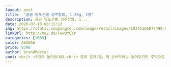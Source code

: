 ```yaml
---
layout: post 
title:  "곰곰 당도선별 성주참외, 1.2kg, 1봉" 
description: 곰곰 당도선별 성주참외, 1 ..
date: 2020-07-18 06:15:13 
img: https://static.coupangcdn.com/image/retail/images/10341166077499-5f148e3e-b7ad-4366-9fdd-a03b83981f9f.jpg 
linkUrl: http://me2.do/FwwUY0Xr 
categories: [1003] 
color: A6A6A6 
price: 8390 
author: brandMaster 
cont: <br/> ⭐️5개가 들어있네요.<br/> 참외 알크기는 제 손바닥에는 들어오지만 주먹으로 쥐면 좀 넘칠정도로 꽤 커요! 3개로 4명이서 실컷 먹었습니다.<br/> 무엇보다 달아서 먹는내내 입이 즐거웠어요^^ 아삭아삭한데, 달기까지 하니까 참외는 곰곰 참외로 정착해도 될거같네요♡<br/>⭐️성한곳 하나없이 5알 모두 싱싱했어요.<br/> 껍질 깎아도 멍든곳 하나 없었구요.<br/> 아주 만족스럽습니다! 곰곰 당도선별 참외 강추드려요!<br/>⭐️참외하면 성주참외라고 할만큼 워낙 맛있다고 알고있어요! 당도선별된 참외라 기대하고 있었는데... <br/>! 역시나 기대에 저버리지 않을정도로 너무 달고 싱싱하네요♡ 달달하고 아삭한 참외 드시고 싶은분들 고민안하셔도 될거같아요!<br/>개수는 저는 5개가 들어있었구요, 색도 선명하고 크기도 실하고 흠집 없는 깨끗한 모양이었습니다!<br/>곰곰 과일이라면 이유없이 믿음이 가는것 같아요!<br/>과육이 무르거나 퍽퍽하지 않았고 무척 아삭아삭했구요, 씨부분이 아닌 과육까지 넘 달달합니다!<br/>당도선별이라 그런지 포장 뜯기 전부터 입구에서 달콤한 향이 새어나와요!<br/>리뷰보고 믿고 사는거였는데 만족스럽지못합니다... <br/>.<br/> 상에 올리기위해 리뷰보고 믿고 주문했는데 운이나쁜건지 다른사람들은 크고 좋은 상품을 받아서 평이좋은데반해 비교될정도로 실망이 큰 후기입니다.<br/> 좋은 평가만 보고 구입하시는 분들에게 참고가 됬으면 좋겠네요.<br/> 다른후기의 사이즈보면 어른 손바닥을 채울정도의 크기를 보여주는데 제게배송온 참외는 아주작습니다.<br/> 무조건 크고 좋은게 오는건 아닙니다.<br/> 당도도 생각보다 달지 않아요.<br/> 어느 참외든 상관없이 먹을거라면 괜찮지만 리뷰만보고 좋겠지라고 생각하고 구입하시는 분들은 아닐수도 있다는점 참고하세요.<br/> 오프라인 마트가서 다시사온 참외 비교사진도 첨부합니다.<br/> 쿠팡참외는 마트가면 아기참외, 작지만 당도높은 참외등으로 일반 소비자가 고르고 살수있는 환경에서는 팔리지않아 저런이름으로 마케팅하여 파는 수준의 제품입니다.<br/><br/>맛이 엄!!!!청 달아요 !!!!!!!! 지금까지 먹어본 참외중 젤 맛있는것같아여 !!<br/>속까지 신선하고, 씨도 크지 않아서 특히 맛있었어요!!<br/>예전에 곰곰 당도선별 오렌지를 먹었을때 넘 달고 맛있었던 기억이 있어서<br/>좋은후기의 글들은 쿠팡체험단이군요 평점을 위해 좋은것만 선별해서 주는것처럼 느껴집니다.<br/> 마치 파워블로거에게 좋은평을 남겨달라고 하는거처럼요.<br/><br/>후숙해서 먹으면 더 맛있다고 하기에 적당히 꺼내놨다가 저녁쯤에 냉장고에 넣어놨다가 담날 먹었는데<br/> 
---
```

 